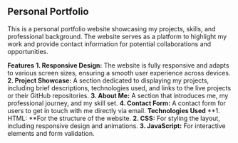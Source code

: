 ## Personal Portfolio
This is a personal portfolio website showcasing my projects, skills, and professional background. The website serves as a platform to highlight my work and provide contact information for potential collaborations and opportunities.

**Features**
**1. Responsive Design:** The website is fully responsive and adapts to various screen sizes, ensuring a smooth user experience across devices.
**2. Project Showcase:** A section dedicated to displaying my projects, including brief descriptions, technologies used, and links to the live projects or their GitHub repositories.
**3. About Me:** A section that introduces me, my professional journey, and my skill set.
**4. Contact Form:** A contact form for users to get in touch with me directly via email.
**Technologies Used**
**1. HTML: **For the structure of the website.
**2. CSS:** For styling the layout, including responsive design and animations.
**3. JavaScript:** For interactive elements and form validation.
